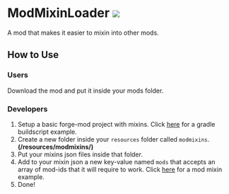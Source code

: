 # ModMixinLoader <a href="https://www.curseforge.com/minecraft/mc-mods/modmixinloader"><img src="http://cf.way2muchnoise.eu/full_866591_downloads.svg"></a>

A mod that makes it easier to mixin into other mods.

## How to Use
### Users
Download the mod and put it inside your mods folder.

### Developers
1. Setup a basic forge-mod project with mixins. Click [<ins>here</ins>](https://github.com/focamacho/ModMixinLoader/wiki/_Example:-build.gradle-with-Mixins) for a gradle buildscript example.
2. Create a new folder inside your `resources` folder called `modmixins`. **(/resources/modmixins/)**
3. Put your mixins json files inside that folder.
4. Add to your mixin json a new key-value named `mods` that accepts an array of mod-ids that it will require to work. Click [<ins>here</ins>](https://github.com/focamacho/ModMixinLoader/wiki/_Example:-mixin-with-mod-dependencies) for a mod mixin example.
5. Done!